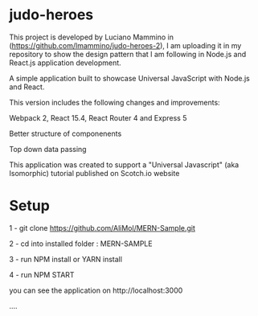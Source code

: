 # judo-heroes

This project is developed by Luciano Mammino in (https://github.com/lmammino/judo-heroes-2),
I am uploading it in my repository to show the design pattern that I am following in Node.js and React.js
application development.

A simple application built to showcase Universal JavaScript with Node.js and React.

This version includes the following changes and improvements:

Webpack 2, React 15.4, React Router 4 and Express 5

Better structure of componenents

Top down data passing

This application was created to support a "Universal Javascript" (aka Isomorphic) tutorial published on Scotch.io
website

# Setup

1 - git clone https://github.com/AliMol/MERN-Sample.git

2 - cd into installed folder : MERN-SAMPLE

3 - run NPM install or YARN install

4 - run NPM START

you can see the application on http://localhost:3000

....






